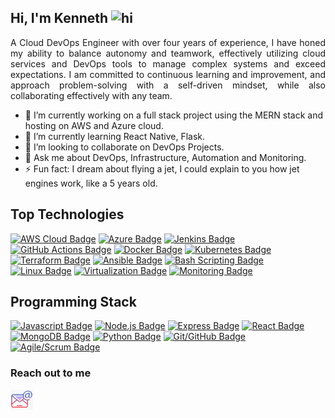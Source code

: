## Hi, I'm Kenneth <img src="https://user-images.githubusercontent.com/1303154/88677602-1635ba80-d120-11ea-84d8-d263ba5fc3c0.gif" width="28px" height="28px" alt="hi">

<div style="text-align: justify">
A Cloud DevOps Engineer with over four years of experience, I have honed my ability to balance autonomy and teamwork, effectively utilizing cloud services and DevOps tools to manage complex systems and exceed expectations. I am committed to continuous learning and improvement, and approach problem-solving with a self-driven mindset, while also collaborating effectively with any team.
</div>

- 🔭 I’m currently working on a full stack project using the MERN stack and hosting on AWS and Azure cloud.
- 🌱 I’m currently learning React Native, Flask.
- 👯 I’m looking to collaborate on DevOps Projects.
- 💬 Ask me about DevOps, Infrastructure, Automation and Monitoring.
- ⚡ Fun fact: I dream about flying a jet, I could explain to you how jet engines work, like a 5 years old.

## Top Technologies

[![AWS Cloud Badge](https://img.shields.io/badge/-Amazon%20Web%20Services-232F3E?style=for-the-badge&labelColor=black&logo=amazon-aws&logoColor=FF9900)](#) 
[![Azure Badge](https://img.shields.io/badge/-Microsoft%20Azure-0089D6?style=for-the-badge&labelColor=black&logo=microsoft-azure&logoColor=white)](#) 
[![Jenkins Badge](https://img.shields.io/badge/-Jenkins-D24939?style=for-the-badge&labelColor=black&logo=jenkins&logoColor=white)](#) 
[![GitHub Actions Badge](https://img.shields.io/badge/-GitHub%20Actions-2088FF?style=for-the-badge&labelColor=black&logo=github-actions&logoColor=white)](#) 
[![Docker Badge](https://img.shields.io/badge/-Docker-2496ED?style=for-the-badge&labelColor=black&logo=docker&logoColor=white)](#) 
[![Kubernetes Badge](https://img.shields.io/badge/-Kubernetes-326CE5?style=for-the-badge&labelColor=black&logo=kubernetes&logoColor=white)](#) 
[![Terraform Badge](https://img.shields.io/badge/-Terraform-623CE4?style=for-the-badge&labelColor=black&logo=terraform&logoColor=white)](#) 
[![Ansible Badge](https://img.shields.io/badge/-Ansible-EE0000?style=for-the-badge&labelColor=black&logo=ansible&logoColor=white)](#)
[![Bash Scripting Badge](https://img.shields.io/badge/-Bash%20Scripting-4EAA25?style=for-the-badge&labelColor=black&logo=gnu-bash&logoColor=white)](#)
[![Linux Badge](https://img.shields.io/badge/-Linux-FCC624?style=for-the-badge&labelColor=black&logo=linux&logoColor=white)](#)
[![Virtualization Badge](https://img.shields.io/badge/-Virtualization-183A61?style=for-the-badge&labelColor=black&logo=virtualbox&logoColor=white)](#)
[![Monitoring Badge](https://img.shields.io/badge/-Monitoring-4D4D4D?style=for-the-badge&labelColor=black&logo=grafana&logoColor=white)](#)





## Programming Stack

[![Javascript Badge](https://img.shields.io/badge/-Javascript-F0DB4F?style=for-the-badge&labelColor=black&logo=javascript&logoColor=F0DB4F)](#) 
[![Node.js Badge](https://img.shields.io/badge/-Node.js-339933?style=for-the-badge&labelColor=black&logo=node.js&logoColor=white)](#)
[![Express Badge](https://img.shields.io/badge/-Express-000000?style=for-the-badge&labelColor=white&logo=express&logoColor=white)](#)
[![React Badge](https://img.shields.io/badge/-React-61DAFB?style=for-the-badge&labelColor=black&logo=react&logoColor=61DAFB)](#)
[![MongoDB Badge](https://img.shields.io/badge/-MongoDB-47A248?style=for-the-badge&labelColor=black&logo=mongodb&logoColor=47A248)](#)
[![Python Badge](https://img.shields.io/badge/-Python-3776AB?style=for-the-badge&labelColor=black&logo=python&logoColor=white)](#)
[![Git/GitHub Badge](https://img.shields.io/badge/-Git/GitHub-F05032?style=for-the-badge&labelColor=black&logo=git&logoColor=white)](#)
[![Agile/Scrum Badge](https://img.shields.io/badge/-Agile/Scrum-0093D0?style=for-the-badge&labelColor=black&logo=agile&logoColor=white)](#)


### Reach out to me

[<img align="left" alt="Gmail icon" width="36px" src="icons/gmail-icon.png" />][gmail] 




[gmail]: mailto:youremail@example.com
